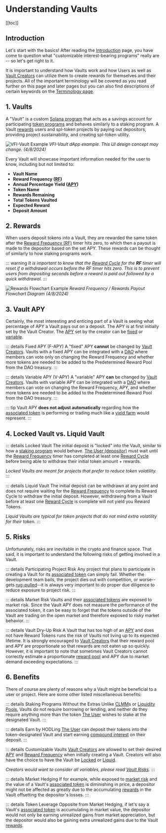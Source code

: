 # Understanding Vaults

[[toc]]

## Introduction

Let's start with the basics! After reading the [Introduction](/vault-program-docs/introduction) page, you have come to question what "customizable interest-bearing programs" really are -- so let's get right to it. 

It is important to understand how Vaults work and how Users as well as [Vault Creators](/terminology#vault-creator) can utilize them to create rewards for themselves and their projects. All of the important terminology will be covered as you read further on this page and later pages but you can also find descriptions of certain keywords on the [Terminology page](/terminology).

## 1. Vaults

A "Vault" is a custom [Solana program](/terminology#solana-program) that acts as a savings account for participating [token programs](https://spl.solana.com/token) and behaves similarly to a staking program. A Vault [rewards](/terminology#rewards) users and spl-token projects by paying out depositors, providing project sustainability, and creating spl-token utility.

![VFI-Vault Example](./public/VFI-vault-example-mock-up.png)
*VFI-Vault dApp example. This UI design concept may change. (4/8/2024)*

Every Vault will showcase important information needed for the user to know, including but not limited to:

* **Vault Name**
* **Reward Frequency ([RF](/terminology#reward-frequency))**
* **Annual Percentage Yield ([APY](/terminology#annual-percentrage-yield-apy))**
* **Token Name**
* **Rewards Remaining**
* **Total Tokens Vaulted**
* **Expected Reward**
* **Deposit Amount**

## 2. Rewards

When users deposit tokens into a Vault, they are rewarded the same token after the [Reward Frequency (RF)](/terminology#reward-frequency) timer hits zero, to which then a payout is made to the depositor based on the set APY. These rewards can be thought of similarly to how staking programs work.

::: warning
*It is important to know that the [Reward Cycle](/terminology#reward-cycle) for the **RF** timer will reset if a withdrawal occurs before the RF timer hits zero. This is to prevent users from depositing seconds before a reward is paid out followed by a quick withdrawal.* 
:::

![Rewards Flowchart Example](./public/reward-payout-flowchart.avif)
*Reward Frequency / Rewards Payout Flowchart Diagram (4/8/2024)*

## 3. Vault APY

Certainly, the most interesting and enticing part of a Vault is seeing what percentage of APY a Vault pays out on a deposit. The APY is at first initially set by the Vault Creator. The [APY](/terminology#annual-percentrage-yield-apy) set by the creator can be [fixed](/terminology#fixed-annual-percentage-yield-f-apy) or [variable](/terminology#variable-annual-percentage-yield-v-apy). 

::: details Fixed APY (F-APY)
A "fixed" APY **cannot** be changed by [Vault Creators](/terminology#vault-creator). Vaults with a fixed APY can be integrated with a [DAO](/terminology#decentralized-autonomous-organization-dao) where members can vote only on changing the Reward Frequency and whether more tokens are needed to be added to the Predetermined Reward Pool from the DAO treasury.
:::

::: details Variable APY (V-APY)
A "variable" APY **can** be changed by [Vault Creators](/terminology#vault-creator). Vaults with variable APY can be integrated with a [DAO](/terminology#decentralized-autonomous-organization-dao) where members can vote on changing the Reward Frequency, APY, and whether more tokens are needed to be added to the Predetermined Reward Pool from the DAO treasury.
:::

::: tip
Vault APY **does not adjust automatically** regarding how the [associated token](/terminology#associated-token) is performing or trading much like a [yield farm](/terminology#yield-farm) would represent.
:::

## 4. Locked Vault vs. Liquid Vault

::: details Locked Vault
The initial deposit is "locked" into the Vault, similar to how a [staking program](/terminology#staking) would behave. [The User (depositor)](/terminology#the-user) must wait until the [Reward Frequency](/terminology#reward-frequency) timer has completed at least one [Reward Cycle](/terminology#reward-cycle) before being able to withdraw their initial token amount + rewards.

*Locked Vaults are meant for projects that prefer to reduce token volatility.*
:::

::: details Liquid Vault
The initial deposit can be withdrawn at any point and does not require waiting for the [Reward Frequency](/terminology#reward-frequency) to complete its Reward Cycle to withdraw the initial deposit. However, withdrawing from a Vault before at least one [Reward Cycle](/terminology#reward-cycle) is complete will not yield you Reward Tokens.

*Liquid Vaults are typical for token projects that do not mind extra volatility for their token.* 
:::

## 5. Risks

Unfortunately, risks are inevitable in the crypto and finance space. That said, it is important to understand the following risks of getting involved in a Vault. 

::: details Participating Project Risk
Any project that plans to participate in creating a Vault for its [associated token](/terminology#associated-token) can simply fail. Whether the development team bails, the project dies out with competition, or worse--gets [rug-pulled](https://www.coindesk.com/learn/crypto-rug-pulls-what-are-they-how-to-avoid-them/)--it is always very important to do proper due diligence to reduce exposure to project risk.
:::

::: details Market Risk
Vaults and their [associated tokens](/terminology#associated-token) are exposed to market risk. Since the Vault APY does not measure the performance of the associated token, it can be easy to forget that the tokens outside of the Vault are trading on the open market and therefore exposed to risky market behavior.
:::

::: details Vault Dry-Up Risk
A Vault that has too high of an [APY](/terminology#annual-percentrage-yield-apy) and does not have Reward Tokens runs the risk of Vaults not living up to its expected lifetime. It is strongly encouraged to [Vault Creators](/terminology#vault-creator) that their reward pool and APY are proportionate so that rewards are not eaten up so quickly. However, it is important to note that sometimes Vault Creators cannot correctly estimate a proportionate [reward pool](/terminology#predetermined-reward-pool) and APY due to market demand exceeding expectations. 
:::

## 6. Benefits

There of course are plenty of reasons why a Vault might be beneficial to a user or project. Here are some other listed miscellaneous benefits:

::: details Staking Programs Without the Extras
Unlike [CLMM](https://coinmarketcap.com/community/articles/65608f0cc54ab771279066a5/)s or [Liquidity Pools](https://dappradar.com/blog/what-is-liquidity-pool-and-liquidity-provider), Vaults do not require borrowing or lending, and neither do they require anything more than the token [The User](/terminology#the-user) wishes to stake at the designated Vault.
:::

::: details Earn by HODLing
[The User](/terminology#the-user) can deposit their tokens into the token-designated Vault and start earning [compound interest](/terminology#compound-interest) on their deposit. 
:::

::: details Customizable Vaults
[Vault Creators](/terminology#vault-creator) are allowed to set their desired [APY](/terminology#annual-percentrage-yield-apy) and [Reward Frequency](/terminology#reward-frequency) when initially creating a Vault. Creators will also have the choice to have the Vault be [Locked](/vault-program-docs/understanding-vaults#_4-locked-vault-vs-liquid-vault) or [Liquid](/vault-program-docs/understanding-vaults#_4-locked-vault-vs-liquid-vault).

*Creators would want to consider all variables, please read [Vault Risks](/vault-program-docs/understanding-vaults#_5-risks).*
:::

::: details Market Hedging
If for example, while exposed to [market risk](/terminology#market-risk) and the value of a Vault's [associated token](/terminology#associated-token) is diminishing in price, a depositor might not be affected as greatly due to the accumulating [rewards](/terminology#rewards) in the Vault offsetting the depositor's losses.
:::

::: details Token Leverage
Opposite from Market Hedging, if let's say a Vault's [associated token](/terminology#associated-token) is accumulating in market value, the depositor would not only be earning unrealized gains from market appreciation, but the depositor would also be gaining extra unrealized gains due to the Vault [rewards](/terminology#rewards).